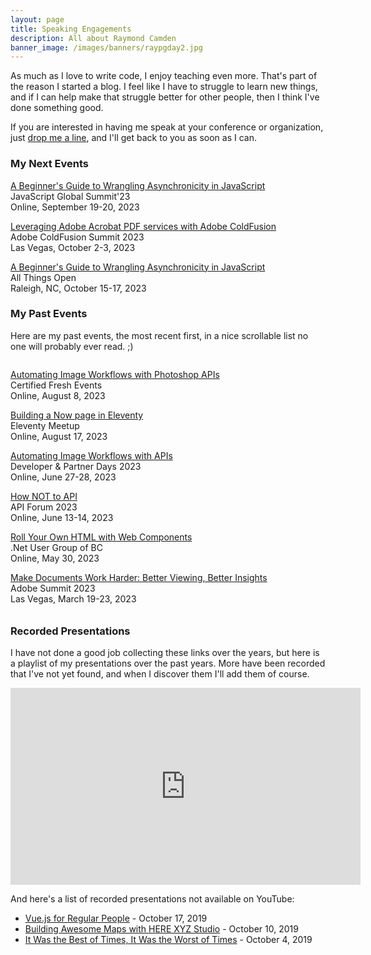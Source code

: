 ```yaml
---
layout: page
title: Speaking Engagements
description: All about Raymond Camden
banner_image: /images/banners/raypgday2.jpg
---
```



As much as I love to write code, I enjoy teaching even more. That's part of the reason 
I started a blog. I feel like I have to struggle to learn new things, and if I can help
make that struggle better for other people, then I think I've done something good. 

If you are interested in having me speak at your conference or organization, 
just <a href="/contact">drop me a line</a>, and I'll get back to you as soon as I can.

<h3>My Next Events</h3>

<p>
<a href="https://events.geekle.us/js23/">A Beginner's Guide to Wrangling Asynchronicity in JavaScript</a><br/>
JavaScript Global Summit'23<br/>
Online, September 19-20, 2023
</p>

<p>
<a href="https://cfsummit.adobeevents.com/">Leveraging Adobe Acrobat PDF services with Adobe ColdFusion</a><br/>
Adobe ColdFusion Summit 2023<br/>
Las Vegas, October 2-3, 2023
</p>

<p>
<a href="https://2023.allthingsopen.org/">A Beginner's Guide to Wrangling Asynchronicity in JavaScript </a><br/>
All Things Open<br/>
Raleigh, NC, October 15-17, 2023
</p>

<!--
Nothing planned currently. Invite me to speak at your event! 
-->

<h3>My Past Events</h3>

<p>
Here are my past events, the most recent first, in a nice scrollable list no one will probably ever read. ;)
</p>

<div style="height: 400px; overflow:scroll">

<p>
<a href="https://cfe.dev/events/automating-images-with-photoshop-apis/">Automating Image Workflows with Photoshop APIs</a><br/>
Certified Fresh Events<br/>
Online, August 8, 2023
</p>

<p>
<a href="https://11tymeetup.dev/">Building a Now page in Eleventy</a><br/>
Eleventy Meetup<br/>
Online, August 17, 2023
</p>

<p>
<a href="https://hopin.com/events/adobe-developer-partner-days-2023/registration">Automating Image Workflows with APIs</a><br/>
Developer & Partner Days 2023<br/>
Online, June 27-28, 2023
</p>

<p>
<a href="https://events.geekle.us/api/">How NOT to API</a><br/>
API Forum 2023<br/>
Online, June 13-14, 2023
</p>

<p>
<a href="https://www.meetup.com/net-user-group-of-bc/events/293540789/">Roll Your Own HTML with Web Components</a><br/>
.Net User Group of BC<br/>
Online, May 30, 2023
</p>

<p>
<a href="https://reg.adobe.com/flow/adobe/as23/sessions/page/catalog/session/1661982238829001DliT">Make Documents Work Harder: Better Viewing, Better Insights</a><br>
Adobe Summit 2023<br/>
Las Vegas, March 19-23, 2023
</p>

<p>
<a href="https://cfe.dev/events/the-jam-2023/">Web Components the Eleventy Way</a><br>
The Jam.dev 2023<br/>
Online, January 25-26, 2023
</p>

<p>
<a href="https://mmcfug.org/">Introduction to Alpine.js</a><br>
Mid-Michigan ColdFusion Uses Group<br/>
Online, January 10
</p>

<p>
<a href="https://cfsummit-online.meetus.adobeevents.com/">Mining Electronic Documents for Fun and Profit (and other business critical needs)</a><br>
Adobe ColdFusion Summit Online<br/>
Online, December 7, 2022
</p>

<p>
<a href="https://2022.connect.tech/session?id=356006">Mining Electronic Documents for Fun and Profit (and other business critical needs)</a><br>
Connect.Tech<br/>
Atlanta, GA, November 8-9, 2022
</p>

<p>
<a href="https://www.devfestbr.com/">A Beginner's Guide to Wrangling Asynchronicity in JavaScript</a><br>
DevFest Baton Rouge<br/>
Baton Rouge, LA, October 29, 2022
</p>

<p>
<a href="https://www.eventbrite.com/e/document-services-apis-and-you-tickets-428587234957">Document Services APIs and You</a><br/>
CFUG Tech Talk<br/>
Online, October 20, 2022
</p>

<p>
<a href="https://cfsummit.adobeevents.com/attendease/networking/experience/dca5a3d0-cb4e-447a-818f-0cfebc4f3e22/0915d7ca-fb41-48a6-ad07-9ee17b2b06cf">Mining Electronic Documents for Fun and Profit (and other business critical needs)</a><br/>
ColdFusion Summit 2022<br/>
Las Vegas, NV, October 3-4, 2022
</p>

<p>
<a href="https://events.geekle.us/js/">A Beginner's Guide to Wrangling Asynchronicity in JavaScript</a><br/>
JavaScript Global Conference<br/>
Online, September 27-28, 2022
</p>

<p>
<a href="https://www.intothebox.org/">Extending PDF Capabilities With Adobe Document Services</a><br/>
Into the Box - Pre Conference<br/>
Online, September 2, 2022
</p>

<p>
<a href="https://that.us/activities/0xjqK7HWH9jB3CMjiprv">Peanut Butter Jamstack</a> and <a href="https://that.us/activities/ROoWjm8L9aEI1Aa6fiaX">A Beginner's Guide to Wrangling Asynchronicity in JavaScript</a><br/>
THAT Conference<br/>
Wisconsin Dells, WI, July 26-27, 2022
</p>


<p>
<a href="https://adobe-coldfusion-devweek-2022.attendease.com/">Enhance Your Web Pages with Alpine.js</a><br/>
Adobe ColdFusion Developer Week 2022<br/>
Online, July 18-22, 2022
</p>

<p>
<a href="https://hopin.com/events/creative-cloud-partner-days-2022/registration">Become a Document Superhero using Adobe PDF Services and Adobe Acrobat Sign</a><br/>
Creative Cloud Digital Partner Days<br/>
Online, June 28, 2022
</p>

<p>
<a href="https://mybuild.microsoft.com/en-US/sessions/d7a418cd-51bf-4e33-bbac-0275ba0286df">Ask the Experts: Document automation: From APIs to low-code with Adobe & Microsoft</a><br/>
Microsoft Build<br/>
Online, May 25, 2022
</p>

<p>
<a href="https://www.meetup.com/Tucson-Adobe-User-Group/events/285005013/">Introduction to PDF Embed API with Adobe Evangelist Raymond Camden</a><br/>
Tucson Adobe User Group<br/>
Online, May 12, 2022
</p>

<p>
<a href="https://devnexus.com/speakers/329">Peanut Butter Jamstack</a><br/>
Devnexus<br/>
Atlanta, GA, April 12-14, 2022
</p>

<p>
<a href="https://11tymeetup.dev/events/ep-7-structuring-11ty-projects-and-rendering-rss-content/">Rendering RSS Content</a><br/>
Eleventy Meetup<br/>
Online, March 28, 2022
</p>

<p>
<a href="https://portal.adobe.com/widget/adobe/as22/sessions?search=S505">Dynamic Document Generation and Adobe Commerce</a><br/>
Adobe Summit<br/>
Online, March 16, 2022
</p>

<p>
<a href="https://www.meetup.com/de-DE/jamstack_berlin/events/282051742/">Search and the Jamstack</a><br/>
Jamstack_Berlin<br/>
Online, February 28, 2022
</p>


<p>
<a href="https://embed.emamo.com/event/developerweek-2022/s/pro-workshop-the-static-site-generator-that-goes-all-the-way-to-11-eleventy-WwLqMo">The Static Site Generator that Goes all the Way to 11 - Eleventy</a><br/>
DeveloperWeek 2022<br/>
Online, February 7, 2022
</p>

<p>
<a href="http://mmcfug.org/">Enhancing your Document Super Powers with Adobe PDF Embed And Services</a><br/>
Mid-Michigan ColdFusion Users Group<br/>
Online, January 11, 2022
</p>

<p>
<a href="https://cfsummit.vconfex.com/site/adobe-cold-fusion-summit-2021/1290">Taking Jamstack All the Way to Eleven - An introduction to Eleventy</a><br/>
Adobe ColdFusion Summit 2021<br/>
Online, December 7-8, 2021
</p>

<p>
<a href="https://2021.connect.tech/session?id=6222">A Beginner's Guide to Wrangling Asynchronicity in JavaScript</a> and <a href="https://2021.connect.tech/session?id=6219">Slice and Dice PDFs like a Pro</a><br/>
connect.tech<br/>
Atlanta, Georgia, November 8-10, 2021
</p>

<p>
<a href="https://apiworld.co/">Building awesome document workflows with APIs</a><br/>
API World<br/>
Online, October 26-28, 2021
</p>

<p>
<a href="https://developerevents.adobe.com/events/details/adobe-developer-events-developer-experience-presents-adobe-developers-live/">Wrangle PDFs on the web like a pro</a> and <a href="https://developerevents.adobe.com/events/details/adobe-developer-events-developer-experience-presents-adobe-developers-live/">Dynamically generating documents with Adobe Document Generation API</a><br/>
Adobe Developers Live<br/>
Online, October 4-5, 2021
</p>

<p>
<a href="https://www.intothebox.org/">Extending PDF Capabilities With Adobe Document Services</a><br/>
Ortus Galaxy - Web Development Conference<br/>
Houston, Texas, September 23-24, 2021
</p>

<p>
<a href="https://cfe.dev/events/wrangle-documents-on-the-web/">Working with Documents on the Web
</a><br/>
Certified Fresh Events<br/>
Online, August 26, 2021
</p>

<p>
<a href="https://adobe.vconfex.com/site/adobe-coldfusion-developer-week/977">Adobe Document Services and ColdFusion</a><br/>
Adobe ColdFusion Developer Week<br/>
Online, June 22 - 24, 2021
</p>

<p>
<a href="https://www.tracydevs.com/2021/05/building-serverless-workflows-pipedream/">Building Serverless Workflows in Pipedream
</a><br/>
Tracy Developer Meetup<br/>
Online, May 14, 2021
</p>

<p>
<a href="https://www.meetup.com/Atlanta-Vue-js-Meetup/events/276177433/">Introduction to Vite.js</a><br/>
Atlanta Vue.js Meetup<br/>
Online, April 27, 2021
</p>

<p>
<a href="http://mmcfug.org/">Embracing the Jamstack</a><br/>
Mid-Michigan ColdFusion Users Group<br/>
Online, April 13, 2021
</p>

<p>
<a href="https://www.brdnug.org/2021/03/brdnug-meeting-march-10-2021-twitch/">Embracing the Jamstack</a><br/>
Baton Rouge .NET User Group<br/>
Online, March 10, 2021
</p>

<p>
<a href="https://cfe.dev/events/the-jam-2021/">Search This!</a><br/>
The Jam.dev<br/>
Online, January 28, 2021
</p>

<p>
<a href="https://www.meetup.com/NorthAtlantaJavaScript/events/274871614/">A Beginner's Guide to Wrangling Asynchronicity in JavaScript</a><br/>
North Atlanta JavaScript and Web Dev<br/>
Online, December 17, 2020
</p>

<p>
<a href="https://websummit.com/schedule/timeslot/mapping-without-maps-hosted-by-here-technologies">Mapping Without Maps</a><br/>
websummit<br/>
Online, December 2, 2020
</p>

<p>
<a href="https://www.meetup.com/JAMstack-Toronto/events/274128808/">11ties: 11 min ⚡️ talks on 11ty, on 11/11</a><br/>
Jamstack Toronto<br/>
Online, November 11, 2020
</p>

<p>
<a href="https://vuetoronto.com/">The Vue CLI for People Scared of the Vue CLI</a><br/>
VueConf Toronto 2020<br/>
Online, November 5, 2020
</p>

<p>
<a href="https://apiworld.co/hackathon/">Introduction to HERE APIs</a><br/>
API World<br/>
Online, October 26, 2020
</p>

<p>
<a href="https://connect.tech/session?id=329">API Integration in your Jamstack</a><br/>
connect.tech 2020<br/>
Online, October 14, 2020
</p>

<p>
<a href="https://www.sciencejf.com/talks/visualizing-map-data-with-here-studio/">Visualizing Map Data with HERE Studio</a><br/>
Science Journalism Forum<br/>
Online, August 25, 2020
</p>

<p>
<a href="https://www.meetup.com/Women-Who-Code-London/events/272071323/">Introduction to Vue.js</a><br/>
Women Who Code London<br/>
Online, July 29, 2020
</p>

<p>
<a href="https://www.meetup.com/JAMStack_berlin/events/270907371">Introduction to Eleventy</a><br/>
JAMstack_Berlin<br/>
Online, July 27, 2020
</p>

<p>
<a href="https://www.meetup.com/sandiegojs/events/qzjltrybckbvb/">Introduction to Vuex</a><br/>
San Diego JavaScript Community<br/>
Online, July 16, 2020
</p>

<p>
<a href="https://www.tracydevs.com/2020/06/adding-location-services-to-your-jamstack/">Adding Location Services to Your JAMStack</a><br/>
Tracy Developer Meetup<br/>
Online, June 18, 2020
</p>

<p>
<a href="https://www.meetup.com/SacInteractive/events/271253203/">Adding Location Services to Your JAMStack</a><br/>
SacInteractive Meetup<br/>
Online, June 17, 2020
</p>

<p>
<a href="https://cfe.dev/events/vue-workshop/">Building Web Applications with Vue.js</a><br/>
Certified Fresh Events<br/>
Online, June 16, 2020
</p>

<p>
<a href="https://www.meetup.com/SeattleVueJS/events/269959927/">Introduction to Vue.js</a><br/>
Seattle VueJS Meetup<br/>
Online, May 27, 2020
</p>

<p>
<a href="https://devchat.tv/conferences/javascript-remote-2020/">Learning JavaScript by Doing JavaScript</a><br/>
JavaScript Remote Conf 2020<br/>
Online, May 13, 2020
</p>

<p>
<a href="https://opensource101.com/sessions/writing-the-darn-docs/">Writing the Darn Docs</a><br/>
OpenSource 101 at Home<br/>
Online, May 12, 2020
</p>

<p>
Geocoding and Search<br/>
Online, April 28, 2020
</p>

<p>
Introduction to HERE Studio<br/>
Online, April 24, 2020
</p>

<p>
<a href="https://www.twitch.tv/heredev">Adding Location Services to your JAMstack</a><br/>
A look at using HERE location services with static sites. Another Twitch livestream!<br/>
Online, April 15, 2020
</p>

<p>
<a href="https://www.twitch.tv/heredev">Displaying your Data Hub Data</a><br/>
A Twitch stream where I'll demonstrate different ways of mapping Data Hub geospatial data.<br/>
Online, April 1, 2020
</p>

<p>
<a href="https://www.twitch.tv/polyglotdev">Twitch stream on Eleventy</a><br/>
I'll be doing a stream on polyglotdev about the coolness that is Eleventy.<br/>
Online, March 31, 2020
</p>

<p>
<a href="https://devnexus.com/speakers/329">Kicking Butt with Vue.js</a><br/>
DevNexus<br/>
Atlanta, GA, February 19-21, 2020
</p>

<p>
<a href="https://cfe.dev/events/flashback-conference-2020/">The Dynamic Web, from CGI to Serverless</a><br/>
Flashback Conference<br/>
Orlando, FL, February 10-11, 2020
</p>

<p>
<a href="https://www.eventbrite.com/e/javascript-and-friends-vuejs-columbus-meetup-tickets-85537704577">An Introduction to Gridsome</a><br/>
JavaScript and Friends<br/>
Columbus, OH, January 22, 2020
</p>


<p>
<a href="https://jsmobileconf.com/schedule/session-camden.html">Client-Side Data Storage</a><br/>
jsMobileConf<br/>
Boston, MA, November 12-13, 2019
</p>


<p>
<a href="https://connect.tech/session/?id=4244">Vue for Real People</a> and <a href="https://connect.tech/session/?id=4290">The Platform Formally Known as Static</a><br/>
connect.tech<br/>
Atlanta, GA, October 16-18, 2019
</p>

<p>
<a href="https://www.directionsmag.com/webinar/9176">Building Awesome Maps with HERE XYZ Studio</a><br/>
DirectionsMag<br/>
Online, October 10, 2019
</p>

<p>
<a href="https://fronteers.nl/congres/2019/">It was the best of times, it was the worst of times...</a><br/>
Fronteers<br/>
Amsterdam, NL, October 3-4, 2019
</p>

<p>
<a href="https://www.youtube.com/watch?v=E_doZHnIKfk&feature=youtu.be">Introduction to HERE XYZ</a><br/>
Online, September 26, 2019
</p>

<p>
<a href="https://www.meetup.com/Baton-Rouge-NET-and-SQL-Server-User-Groups/events/264145354/">Introduction to Vue.js</a><br/>
.Net and SQL Server User Group<br/>
Baton Route, LA, September 11, 2019
</p>

<p>
<a href="http://codelandconf.com/">Vue for Real People</a><br/>
Codeland<br/>
New York, NY, July 22, 2019
</p>


<p>
<a href="https://cfe.dev/events/intro-to-vue/">An Introduction to Vue</a><br/>
Certified Fresh Events<br/>
Online, May 23rd, 2019
</p>

<p>
<a href="https://www.acadianasoftwaregroup.org/">Intro to Vue</a><br/>
Acadiana Software Group<br/>
Lafayette, LA, May 15, 2019
</p>

<p>
<a href="https://nativescriptdevday.org/">From Vue to NativeScript-Vue</a><br/>
NativeScript Developer Day<br/>
Amsterdam, NL, April 11-12, 2019
</p>


<p>
<a href="https://devnexus.com/presentations/3742/">Building Webapps with Vue.js & Nuxt.js</a><br/>
DevNexus<br/>
Atlanta, GA, March 6-8, 2019
</p>

<p>
<a href="https://devnexus.com/presentations/3380/">Vue.js for Regular People</a><br/>
DevNexus<br/>
Atlanta, GA, March 6-8, 2019
</p>

<p>
<a href="https://certifiedfreshevents.com/events/web-development-difficult/">Has Web Development Become Difficult?</a><br>
Online, November 27, 2018
</p>

<p>
<a href="http://connect.tech/">Building PWAs for People Terrified of PWAs</a><br>
connect.tech<br>
Atlanta, GA, October 18, 2018
</p>

<p>
<a href="https://www.meetup.com/gdg-atlanta/events/254160519">An Introduction to WebTask</a><br>
Google Developer Group Atlanta, Women Techmakers Atlanta<br>
Atlanta, GA, October 17, 2018
</p>

<p>
<a href="https://www.safaribooksonline.com/live-training/courses/learn-serverless-application-development-with-webtask/0636920215011/">Learn Serverless Application Development with Webtask</a><br>
Pearson/O'Reilly/Safari<br>
Online, October 8, 2018
</p>

<p>
PWA Talk<br>
<a href="https://www.intothebox.org/">Into the Box</a><br>
The Woodlands, TX<br>
April 26-27, 2018
</p>

<p>
Building Amazon Alexa Skills and Rapid API Development with Node and LoopBack<br>
<a href="http://codestock.org/">CodeStock</a><br>
Knoxville, TN<br>
April 20-21, 2018
</p>

<p>
Building PWAs for People Terrified of PWAs<br>
<a href="http://jazzcon.tech/">JazzCon</a><br>
New Orleans, LA<br>
March 21-23, 2018
</p>

<p>
Don't Over-React - just use Vue!<br>
<a href="http://devnexus.com/">DevNexus</a><br>
Atlanta, GA<br>
February 21-23, 2018
</p>

<p>
Going Serverless with Apache OpenWhisk<br>
<a href="http://devnexus.com/">DevNexus</a><br>
Atlanta, GA<br>
February 21-23, 2018
</p>

<p>
Building APIs with LoopBack<br>
<a href="https://www.meetup.com/pdxnode/events/247002841/">PDXNode</a><br>
Online for me, Portland for locals.<br>
February 9, 9PM CST
</p>

<p>
Web and Mobile Development Strategy Update<br>
<a href="http://gilbaneconference.com/2017/Default.aspx/">Gilbane Digital Content Conference</a><br>
Boston, MA<br>
November 28-29, 2017
</p>

<p>
Building a Progressive Web App - a Practical Example<br>
<a href="http://ncdevcon.com/">NCDevCon</a><br>
Raleigh, NC<br>
October 7-8, 2017
</p>

<p>
Going Serverless with OpenWhisk<br>
<a href="http://connect.tech/">connect.tech</a><br>
Atlanta, GA<br>
September 20-22, 2017
</p>

<p>
Developing JavaScript in 2017<br>
<a href="http://certifiedfreshevents.com/events/javascript-2017/">Certified Fresh Events</a><br>
Online<br>
August 23, 2017
</p>

<p>
Building Alexa Skills with OpenWhisk<br>
<a href="http://midwestjs.com">MidwestJS</a><br>
Minneapolis, MN<br>
August 16-18, 2017
</p>

<p>
Kick your server to the curb with OpenWhisk<br>
<a href="http://www.kcdc.info/index.html">KCDC 2017</a><br>
Kansas City, MO<br>
August 3-4, 2017
</p>

<p>
Kick Your Server to the Curb with OpenWhisk and Node.js for ColdFusion Developers<br>
<a href="http://www.cfobjective.com/">cfObjective</a><br>
Washington, DC<br>
July 20-21, 2017
</p>

<p>
<a href="https://www.facebook.com/events/1920692501553535/?acontext=%7B%22ref%22%3A%224%22%2C%22action_history%22%3A%22null%22%7D">OpenWhisk Talk</a><br/>
Acadiana Software Group<br>
433 Jefferson St, Lafayette, Louisiana 70501
June 14, 2017, 6:30PM
</p>

<p>
<a href="https://engage.vevent.com/index.jsp?eid=556&amp;seid=90389">Go Serverless with OpenWhisk</a><br>
Online (and free!)<br>
June 7, 2017, 12:00PM CST
</p>

<p>
<a href="https://www.intothebox.org/">Kick Your Server to the Curb and Go Serverless</a><br>
<a href="https://www.intothebox.org/">Into the Box</a><br>
The Woodlands, TX<br>
April 26-28, 2017
</p>

<p>
<a href="https://myibm.ibm.com/events/interconnect/all-sessions/session/1117A">Introduction to LoopBack</a><br>
InterConnect 2017<br>
Las Vegas, NV<br>
March 19-23, 2017
</p>

<p>
<a href="http://mobilewebdevconference.com/san-francisco-2017/agenda/day-three-general-conference/1115-am">Best Practices for Apache Cordova/PhoneGap Development</a><br>
Mobile+Web DevCon<br>
San Diego, CA<br>
March 1-3, 2017
</p>

<p>
<a href="https://forwardjs.com/">Serverless or Bust</a><br>
ForwardJS<br>
San Francisco, CA<br>
March 1, 2017
</p>

<p>
<a href="https://www.devnexus.com/s/index">Adding Dynamic Back to Static Site Generators</a><br>
DevNexus<br>
Atlanta, GA<br>
February 22-24, 2017
</p>

<p>
<a href="http://opensource101.com/talks/critiquing-open-source-alternatives/">Critiquing Open Source Alternatives</a><br>
OpenSource 101<br>
Raleigh, NC<br>
February 4, 2017
</p>

<p><a href="https://www.ortussolutions.com/odw/sessions/77">Going Static</a><br>
Ortus Developer Week, Online, November 14, 2016</p>

<p><a href="https://acadianasoftwaregroup.org/#/">Introduction to LoopBack</a><br>
Acadiana Software Group, Lafayette, LA, November 9, 2016</p>

<p><a href="http://connect.tech/">Introduction to LoopBack</a><br>
connect.tech, Atlanta, GA, October 20-22, 2016</p>

<p><a href="http://www.meetup.com/mobiletea/events/233772912/">LoopBack</a><br>
Mobile Tea, Boston MA, September 20, 2016</p>

<p><a href="http://developerday.nativescript.org/">Closing Keynote</a><br>
NativeScript Developer Day, Boston MA, September 20, 2016</p>

<p>Building APIs in LoopBack<br>
NCDevCon, Raleigh, NC, September 18, 2016</p>

<p><a href="http://ncdevcon.com/post.cfm/ncdevcon-2016-session-everything-they-didn-t-tell-you-about-hybrid-development">NCDevCon 2016 Session-Everything they didn’t tell you about hybrid development</a><br>
NCDevCon, Raleigh, NC, September 17, 2016</p>

<p><a href="http://midwestjs.com/">Rapidly developing APIs with StrongLoop, What they don’t tell you about Cordova</a><br>
MidwestJS<br>
Minneapolis, MN<br>
August 10-12, 2016</p>

<p><a href="https://forwardjs.com/">Bringing Dynamic Back to Static Sites</a><br>
ForwardJS<br>
San Francisco, CA<br>
July 29, 2016</p>

<p><a href="http://nodesummit.com/">Building APIs with LoopBack</a><br>
Node Summit<br>
San Francisco, CA<br>
July 27-28 2016</p>

<p><a href="http://www.meetup.com/Ionic-NYC-Meetup/events/231217932/">LoopBack Presentation</a><br>
Ionic NYC, June 29 2016, NYC, NY</p>

<p><a href="http://www.meetup.com/Mobile-Monday-New-York-City/events/231130196/">DevLab and Startup Demo Night - Rapid API Development w/ Node.js and LoopBack</a><br>
Mobile Monday, June 27 2016, NYC, NY</p>

<p><a href="http://www.devobjective.com/schedule/rapid-api-prototyping-in-node-js/">Rapid API Prototyping in Node.js</a><br>
devObjective, June 16 2016, Minneapolis, MN</p>

<p><a href="http://www.devobjective.com/schedule/javascript-templating-ftw/">JavaScript Templating FTW</a><br>
devObjective, June 16 2016, Minneapolis, MN</p>

<p><a href="https://strongloop.com/strongblog/webcast-introduction-to-ibm-api-connect/">Introduction to API Connect</a><br>
Online, June 7 2016</p>

<p><a href="http://gluecon.com/">LoopBack Presentation</a><br>
Gluecon, May 25 2016, Broomfield, CO</p>

<p><a href="https://www.eventbrite.com/e/loopbackjs-webinar-with-raymond-camden-tickets-22784668557?aff=wraymond">LoopBackJS Webinar with Raymond Camden</a><br>
Online, March 31, 2016</p>

<p><a href="https://plus.google.com/events/cp7o1hqo4afsq334ps60lhvhdt0">Using Browser Developer Tools</a><br>
Online, March 17, 2016</p>

<p><a href="http://conferences.oreilly.com/fluent/javascript-html-us">Rapidly building out your APIs</a><br>
FluentConf, San Francisco, CA, March 8, 2016&lt;/a&gt;</p>

<p><a href="http://pgday.phonegap.com/">When the heck is 4/8/2016?</a><br>
PhoneGap Day, Lehi, Utah, January 29, 2016</p>

<p><a href="http://www.meetup.com/Ionic-NYC-Meetup/events/227161281/">Ionic Services</a><br>
Ionic NYC, NYC, NY, January 13, 2016</p>

<p><a href="http://www.meetup.com/Bluemix-Developers-in-Baton-Rouge/events/226909006/">Deploying Node.js/Ionic applications with Bluemix</a><br>
Baton Rouge Bluemix Developers, Baton Rouge, LA, December 10, 2015</p>

<p><a href="http://www.meetup.com/Ionic-SF/events/225612872/">Ionic Services</a><br>
Ionic SF, SF, CA, October 14, 2015&lt;/a&gt;</p>

<p><a href="http://ncdevcon.com/">Working with Static Sites</a><br>NCDevCon, Raleigh, NC, September 27, 2015&lt;/a&gt;</p>

<p><a href="http://www.meetup.com/Manila-IBM-Bluemix-Cloud-Computing-and-PaaS-Meetup/events/224664318/">Cordova, Ionic, and MobileFirst</a><br>Manila, Philippines, September 11, 2015</p>

<p><a href="http://www.meetup.com/bluemixsg/events/224877089/">Cordova, Ionic, and MobileFirst</a><br>Singapore, September 10, 2015</p>

<p><a href="http://www.meetup.com/bluemixsg/events/224365620/">Ionic</a><br>Singapore, September 9, 2015</p>

<p><a href="http://www.meetup.com/mybluemix/events/224783628/">Cordova, Ionic, and MobileFirst</a><br>Kuala Lumpur, Malaysia, September 8, 2015&lt;/a&gt;</p>

<p><a href="http://www.meetup.com/mybluemix/events/224783610/">Ionic and MobileFirst</a><br>Kuala Lumpur, Malaysia, September 7, 2015&lt;/a&gt;</p>

<p><a href="http://www.oreilly.com/pub/e/3438">Static site generators: Why use them and how they work</a><br>Online, September 2, 2015</p>

<p><a href="http://www.meetup.com/Sydney-IBM-Open-Cloud-Meetup/events/224710686/">Cordova/Ionic/MobileFirst</a><br>Sydney, Australia, August 26, 2015</p>

<p><a href="http://www.meetup.com/Melbourne-IBM-Open-Cloud-Meetup/events/224710657/">Cordova/Ionic/MobileFirst</a><br>Melbourne, Australia, August 24, 2015</p>

<p><a href="http://www.netc2015.org/">Mountains of Code</a><br>Big Sky, Montana, August 10, 2015</p>

<p><a href="http://www.meetup.com/ionic_dallas/events/223045527/">Ionic Dallas</a><br>Dallas, Texas, July 7, 2015</p>

<p>
<a href="https://plus.google.com/u/0/events/cj9gq79q1nei2fmksdmhbjkkt1o">Working with Static Sites</a><br>Online, July 1, 2015
</p>

</div>

<h3>Recorded Presentations</h3>

I have not done a good job collecting these links over the years, but here is a playlist of my presentations over the past years. More have been recorded that I've not yet found, and when I discover them I'll add them of course.

<iframe width="560" height="315" src="https://www.youtube.com/embed/videoseries?list=PL_z-rqJYNijriBt9w3Snn1hRMCYWvIORR" frameborder="0" allowfullscreen></iframe>

And here's a list of recorded presentations not available on YouTube:

<ul>
<li><a href="https://www.recallact.com/presentation/vuejs-regular-people">Vue.js for Regular People</a> - October 17, 2019</li>
<li><a href="https://www.directionsmag.com/webinar/9176">Building Awesome Maps with HERE XYZ Studio</a> - October 10, 2019</li>
<li><a href="https://vimeo.com/364396720">It Was the Best of Times, It Was the Worst of Times</a> - October 4, 2019</a></li>
</ul>